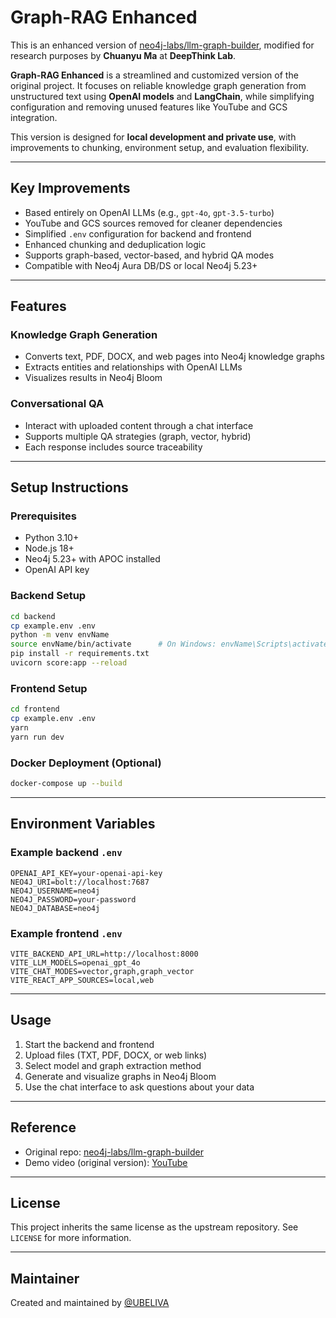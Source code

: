 # Graph-RAG Enhanced

This is an enhanced version of [neo4j-labs/llm-graph-builder](https://github.com/neo4j-labs/llm-graph-builder), modified for research purposes by **Chuanyu Ma** at **DeepThink Lab**.

**Graph-RAG Enhanced** is a streamlined and customized version of the original project.
It focuses on reliable knowledge graph generation from unstructured text using **OpenAI models** and **LangChain**, while simplifying configuration and removing unused features like YouTube and GCS integration.

This version is designed for **local development and private use**, with improvements to chunking, environment setup, and evaluation flexibility.

---

## Key Improvements

* Based entirely on OpenAI LLMs (e.g., `gpt-4o`, `gpt-3.5-turbo`)
* YouTube and GCS sources removed for cleaner dependencies
* Simplified `.env` configuration for backend and frontend
* Enhanced chunking and deduplication logic
* Supports graph-based, vector-based, and hybrid QA modes
* Compatible with Neo4j Aura DB/DS or local Neo4j 5.23+

---

## Features

### Knowledge Graph Generation

* Converts text, PDF, DOCX, and web pages into Neo4j knowledge graphs
* Extracts entities and relationships with OpenAI LLMs
* Visualizes results in Neo4j Bloom

### Conversational QA

* Interact with uploaded content through a chat interface
* Supports multiple QA strategies (graph, vector, hybrid)
* Each response includes source traceability

---

## Setup Instructions

### Prerequisites

* Python 3.10+
* Node.js 18+
* Neo4j 5.23+ with APOC installed
* OpenAI API key

### Backend Setup

```bash
cd backend
cp example.env .env
python -m venv envName
source envName/bin/activate      # On Windows: envName\Scripts\activate
pip install -r requirements.txt
uvicorn score:app --reload
```

### Frontend Setup

```bash
cd frontend
cp example.env .env
yarn
yarn run dev
```

### Docker Deployment (Optional)

```bash
docker-compose up --build
```

---

## Environment Variables

### Example backend `.env`

```env
OPENAI_API_KEY=your-openai-api-key
NEO4J_URI=bolt://localhost:7687
NEO4J_USERNAME=neo4j
NEO4J_PASSWORD=your-password
NEO4J_DATABASE=neo4j
```

### Example frontend `.env`

```env
VITE_BACKEND_API_URL=http://localhost:8000
VITE_LLM_MODELS=openai_gpt_4o
VITE_CHAT_MODES=vector,graph,graph_vector
VITE_REACT_APP_SOURCES=local,web
```

---

## Usage

1. Start the backend and frontend
2. Upload files (TXT, PDF, DOCX, or web links)
3. Select model and graph extraction method
4. Generate and visualize graphs in Neo4j Bloom
5. Use the chat interface to ask questions about your data

---

## Reference

* Original repo: [neo4j-labs/llm-graph-builder](https://github.com/neo4j-labs/llm-graph-builder)
* Demo video (original version): [YouTube](https://www.youtube.com/watch?v=LlNy5VmV290)

---

## License

This project inherits the same license as the upstream repository.
See `LICENSE` for more information.

---

## Maintainer

Created and maintained by [@UBELIVA](https://github.com/UBELIVA)
